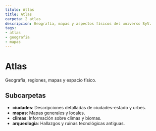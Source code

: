 ```yaml
---
titulo: Atlas
title: Atlas
carpeta: 2_atlas
descripcion: Geografía, mapas y aspectos físicos del universo SyV.
tags:
- atlas
- geografia
- mapas
---
```


# Atlas

Geografía, regiones, mapas y espacio físico.

## Subcarpetas
- **ciudades**: Descripciones detalladas de ciudades-estado y urbes.
- **mapas**: Mapas generales y locales.
- **climas**: Información sobre climas y biomas.
- **arqueologia**: Hallazgos y ruinas tecnológicas antiguas.
